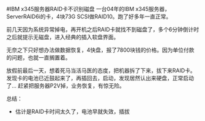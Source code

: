 #IBM x345服务器RAID卡不识别磁盘
一台04年的IBM x345服务器，ServerRAID6i的卡，4块73G SCSI做RAID10。跑了好多年一直正常。

前几天因为系统异常掉电，再开机之后RAID卡就找不到磁盘了，多个6分钟倒计时之后就提示无磁盘，进入经典的插入软盘界面。

无奈之下只好想办法做数据恢复，4快盘，报了7800块钱的价格。因为单位付款的问题，也就一直搁置着。

放假前最后一天，想着死马当活马医的态度，把机器拆了下来，拔下来RAID卡。发现卡的电池已近鼓起来了，再插回去，启动，发现居然认出来硬盘，正常启动了...
赶紧把服务器P2V掉，业务恢复，有惊无险。

总结：
- 估计是RAID卡时间太久了，电池早就失效，插拔